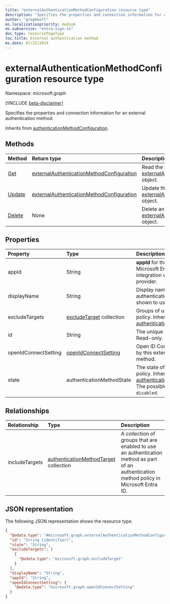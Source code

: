 ```yaml
---
title: "externalAuthenticationMethodConfiguration resource type"
description: "Specifies the properties and connection information for an external authentication method."
author: "gregkmsft"
ms.localizationpriority: medium
ms.subservice: "entra-sign-in"
doc_type: resourcePageType
toc.title: External authentication method
ms.date: 07/22/2024
---
```


# externalAuthenticationMethodConfiguration resource type

Namespace: microsoft.graph

[!INCLUDE [beta-disclaimer](../../includes/beta-disclaimer.md)]

Specifies the properties and connection information for an external authentication method.


Inherits from [authenticationMethodConfiguration](../resources/authenticationmethodconfiguration.md).

## Methods
|Method|Return type|Description|
|:---|:---|:---|
|[Get](../api/externalauthenticationmethodconfiguration-get.md)|[externalAuthenticationMethodConfiguration](../resources/externalauthenticationmethodconfiguration.md)|Read the properties and relationships of an [externalAuthenticationMethodConfiguration](../resources/externalauthenticationmethodconfiguration.md) object.|
|[Update](../api/externalauthenticationmethodconfiguration-update.md)|[externalAuthenticationMethodConfiguration](../resources/externalauthenticationmethodconfiguration.md)|Update the properties of an [externalAuthenticationMethodConfiguration](../resources/externalauthenticationmethodconfiguration.md) object.|
|[Delete](../api/externalauthenticationmethodconfiguration-delete.md)|None|Delete an [externalAuthenticationMethodConfiguration](../resources/externalauthenticationmethodconfiguration.md) object.|

## Properties
|Property|Type|Description|
|:---|:---|:---|
|appId|String|**appId** for the app registration in Microsoft Entra ID representing the integration with the external provider.|
|displayName|String|Display name for the external authentication method. This name is shown to users during sign-in.|
|excludeTargets|[excludeTarget](../resources/excludetarget.md) collection|Groups of users excluded from the policy. Inherited from [authenticationMethodConfiguration](../resources/authenticationmethodconfiguration.md).|
|id|String|The unique identifier for this object. Read-only. Inherited from [entity](../resources/entity.md).|
|openIdConnectSetting|[openIdConnectSetting](../resources/openidconnectsetting.md)|Open ID Connection settings used by this external authentication method.|
|state|authenticationMethodState|The state of the method in the policy. Inherited from [authenticationMethodConfiguration](../resources/authenticationmethodconfiguration.md). The possible values are: `enabled`, `disabled`.|

## Relationships
|Relationship|Type|Description|
|:---|:---|:---|
|includeTargets|[authenticationMethodTarget](../resources/authenticationmethodtarget.md) collection|A collection of groups that are enabled to use an authentication method as part of an authentication method policy in Microsoft Entra ID.|

## JSON representation
The following JSON representation shows the resource type.
<!-- {
  "blockType": "resource",
  "keyProperty": "id",
  "@odata.type": "microsoft.graph.externalAuthenticationMethodConfiguration",
  "baseType": "microsoft.graph.authenticationMethodConfiguration",
  "openType": false
}
-->
``` json
{
  "@odata.type": "#microsoft.graph.externalAuthenticationMethodConfiguration",
  "id": "String (identifier)",
  "state": "String",
  "excludeTargets": [
    {
      "@odata.type": "microsoft.graph.excludeTarget"
    }
  ],
  "displayName": "String",
  "appId": "String",
  "openIdConnectSetting": {
    "@odata.type": "microsoft.graph.openIdConnectSetting"
  }
}
```

